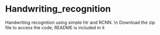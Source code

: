 # Handwriting_recognition
Handwriting recognition using simple htr and RCNN. \n
Download the zip file to access the code, README is included in it
